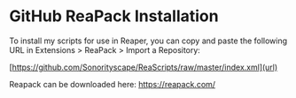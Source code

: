 # **GitHub ReaPack Installation**

To install my scripts for use in Reaper, you can copy and paste the following URL in Extensions > ReaPack > Import a Repository:

[https://github.com/Sonorityscape/ReaScripts/raw/master/index.xml](url)


Reapack can be downloaded here: https://reapack.com/
